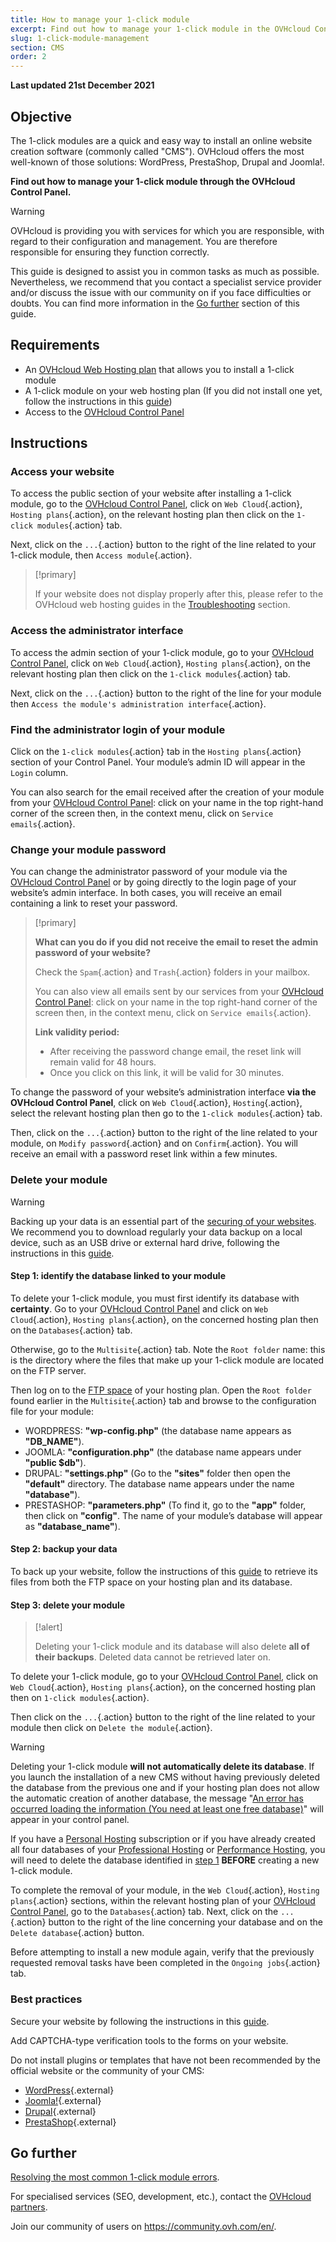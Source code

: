 ```yaml
---
title: How to manage your 1-click module
excerpt: Find out how to manage your 1-click module in the OVHcloud Control Panel
slug: 1-click-module-management
section: CMS
order: 2
---
```


**Last updated 21st December 2021**

## Objective

The 1-click modules are a quick and easy way to install an online website creation software (commonly called "CMS"). OVHcloud offers the most well-known of those solutions: WordPress, PrestaShop, Drupal and Joomla!.

**Find out how to manage your 1-click module through the OVHcloud Control Panel.**

> [!warning]
> OVHcloud is providing you with services for which you are responsible, with regard to their configuration and management. You are therefore responsible for ensuring they function correctly.
>
> This guide is designed to assist you in common tasks as much as possible. Nevertheless, we recommend that you contact a specialist service provider and/or discuss the issue with our community on if you face difficulties or doubts. You can find more information in the [Go further](#gofurther) section of this guide.
>

## Requirements

- An [OVHcloud Web Hosting plan](https://www.ovhcloud.com/en/web-hosting/) that allows you to install a 1-click module
- A 1-click module on your web hosting plan (If you did not install one yet, follow the instructions in this [guide](https://docs.ovh.com/us/en/hosting/web_hosting_web_hosting_modules/))
- Access to the [OVHcloud Control Panel](https://ca.ovh.com/auth/?action=gotomanager&from=https://www.ovh.com/world/&ovhSubsidiary=we)

## Instructions

### Access your website

To access the public section of your website after installing a 1-click module, go to the [OVHcloud Control Panel](https://ca.ovh.com/auth/?action=gotomanager&from=https://www.ovh.com/world/&ovhSubsidiary=we), click on `Web Cloud`{.action}, `Hosting plans`{.action}, on the relevant hosting plan then click on the `1-click modules`{.action} tab.

Next, click on the `...`{.action} button to the right of the line related to your 1-click module, then `Access module`{.action}.

> [!primary]
>
> If your website does not display properly after this, please refer to the OVHcloud web hosting guides in the [Troubleshooting](https://docs.ovh.com/us/en/hosting/) section.
>

### Access the administrator interface

To access the admin section of your 1-click module, go to your [OVHcloud Control Panel](https://ca.ovh.com/auth/?action=gotomanager&from=https://www.ovh.com/world/&ovhSubsidiary=we), click on `Web Cloud`{.action}, `Hosting plans`{.action}, on the relevant hosting plan then click on the `1-click modules`{.action} tab.

Next, click on the `...`{.action} button to the right of the line for your module then `Access the module's administration interface`{.action}.

### Find the administrator login of your module

Click on the `1-click modules`{.action} tab in the `Hosting plans`{.action} section of your Control Panel. Your module’s admin ID will appear in the `Login` column.

You can also search for the email received after the creation of your module from your [OVHcloud Control Panel](https://ca.ovh.com/auth/?action=gotomanager&from=https://www.ovh.com/world/&ovhSubsidiary=we): click on your name in the top right-hand corner of the screen then, in the context menu, click on `Service emails`{.action}.

### Change your module password

You can change the administrator password of your module via the [OVHcloud Control Panel](https://ca.ovh.com/auth/?action=gotomanager&from=https://www.ovh.com/world/&ovhSubsidiary=we) or by going directly to the login page of your website’s admin interface.
In both cases, you will receive an email containing a link to reset your password.

> [!primary]
>
> **What can you do if you did not receive the email to reset the admin password of your website?**
>
> Check the `Spam`{.action} and `Trash`{.action} folders in your mailbox.
>
> You can also view all emails sent by our services from your [OVHcloud Control Panel](https://ca.ovh.com/auth/?action=gotomanager&from=https://www.ovh.com/world/&ovhSubsidiary=we): click on your name in the top right-hand corner of the screen then, in the context menu, click on `Service emails`{.action}.
>
> **Link validity period:**
>
> - After receiving the password change email, the reset link will remain valid for 48 hours. 
> - Once you click on this link, it will be valid for 30 minutes.
>

To change the password of your website’s administration interface **via the OVHcloud Control Panel**, click on `Web Cloud`{.action}, `Hosting`{.action}, select the relevant hosting plan then go to the `1-click modules`{.action} tab.

Then, click on the `...`{.action} button to the right of the line related to your module, on `Modify password`{.action} and on `Confirm`{.action}. You will receive an email with a password reset link within a few minutes.

### Delete your module

> [!warning]
>
> Backing up your data is an essential part of the [securing of your websites](https://docs.ovh.com/us/en/hosting/secure-website/). We recommend you to download regularly your data backup on a local device, such as an USB drive or external hard drive, following the instructions in this [guide](https://docs.ovh.com/us/en/hosting/export-a-website/).
>

#### Step 1: identify the database linked to your module <a name="step1"></a>

To delete your 1-click module, you must first identify its database with **certainty**. Go to your [OVHcloud Control Panel](https://ca.ovh.com/auth/?action=gotomanager&from=https://www.ovh.com/world/&ovhSubsidiary=we) and click on `Web Cloud`{.action}, `Hosting plans`{.action}, on the concerned hosting plan then on the `Databases`{.action} tab.

Otherwise, go to the `Multisite`{.action} tab. Note the `Root folder` name: this is the directory where the files that make up your 1-click module are located on the FTP server.

Then log on to the [FTP space](https://docs.ovh.com/gb/en/hosting/log-in-to-storage-ftp-web-hosting/) of your hosting plan. Open the `Root folder` found earlier in the `Multisite`{.action} tab and browse to the configuration file for your module:

- WORDPRESS: **"wp-config.php"** (the database name appears as **"DB_NAME"**).
- JOOMLA: **"configuration.php"** (the database name appears under **"public $db"**).
- DRUPAL: **"settings.php"** (Go to the **"sites"** folder then open the **"default"** directory. The database name appears under the name **"database"**).
- PRESTASHOP: **"parameters.php"** (To find it, go to the **"app"** folder, then click on **"config"**. The name of your module’s database will appear as **"database_name"**).

#### Step 2: backup your data

To back up your website, follow the instructions of this [guide](https://docs.ovh.com/us/en/hosting/export-a-website/) to retrieve its files from both the FTP space on your hosting plan and its database.

#### Step 3: delete your module

> [!alert]
>
> Deleting your 1-click module and its database will also delete **all of their backups**. Deleted data cannot be retrieved later on.
>

To delete your 1-click module, go to your [OVHcloud Control Panel](https://ca.ovh.com/auth/?action=gotomanager&from=https://www.ovh.com/world/&ovhSubsidiary=we), click on `Web Cloud`{.action}, `Hosting plans`{.action}, on the concerned hosting plan then on `1-click modules`{.action}.

Then click on the `...`{.action} button to the right of the line related to your module then click on `Delete the module`{.action}.

> [!warning]
>
> Deleting your 1-click module **will not automatically delete its database**. If you launch the installation of a new CMS without having previously deleted the database from the previous one and if your hosting plan does not allow the automatic creation of another database, the message "[An error has occurred loading the information (You need at least one free database)](https://docs.ovh.com/us/en/hosting/error-frequently-1-click-modules/#an-error-has-occurred-loading-the-information-you-need-at-least-one-free-database)" will appear in your control panel.
>
> If you have a [Personal Hosting](https://www.ovhcloud.com/en/web-hosting/personal-offer/) subscription or if you have already created all four databases of your [Professional Hosting](https://www.ovhcloud.com/en/web-hosting/professional-offer/) or [Performance Hosting](https://www.ovhcloud.com/en/web-hosting/performance-offer/), you will need to delete the database identified in [step 1](#step1) **BEFORE** creating a new 1-click module.
>

To complete the removal of your module, in the `Web Cloud`{.action}, `Hosting plans`{.action} sections, within the relevant hosting plan of your [OVHcloud Control Panel](https://ca.ovh.com/auth/?action=gotomanager&from=https://www.ovh.com/world/&ovhSubsidiary=we), go to the `Databases`{.action} tab. Next, click on the `...`{.action} button to the right of the line concerning your database and on the `Delete database`{.action} button.

Before attempting to install a new module again, verify that the previously requested removal tasks have been completed in the `Ongoing jobs`{.action} tab.

### Best practices

Secure your website by following the instructions in this [guide](https://docs.ovh.com/us/en/hosting/secure-website/).

Add CAPTCHA-type verification tools to the forms on your website.

Do not install plugins or templates that have not been recommended by the official website or the community of your CMS:

- [WordPress](https://wordpress.org/){.external}
- [Joomla!](https://community.joomla.org/){.external}
- [Drupal](https://www.drupal.org/community){.external}
- [PrestaShop](https://www.prestashop.com/en){.external}

## Go further <a name="gofurther"></a>

[Resolving the most common 1-click module errors](https://docs.ovh.com/us/en/hosting/error-frequently-1-click-modules/).

For specialised services (SEO, development, etc.), contact the [OVHcloud partners](https://partner.ovhcloud.com/en/).

Join our community of users on <https://community.ovh.com/en/>.